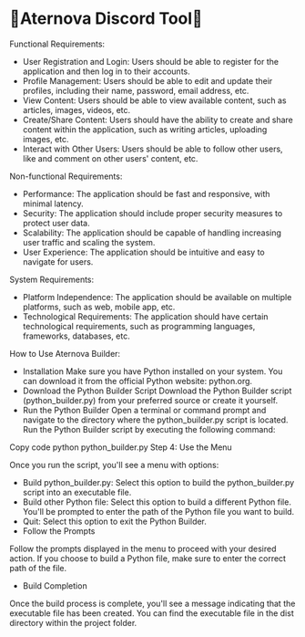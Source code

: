 # 👾Aternova Discord Tool👾

Functional Requirements:
- User Registration and Login: Users should be able to register for the application and then log in to their accounts.
- Profile Management: Users should be able to edit and update their profiles, including their name, password, email address, etc.
- View Content: Users should be able to view available content, such as articles, images, videos, etc.
- Create/Share Content: Users should have the ability to create and share content within the application, such as writing articles, uploading images, etc.
- Interact with Other Users: Users should be able to follow other users, like and comment on other users' content, etc.

Non-functional Requirements:
- Performance: The application should be fast and responsive, with minimal latency.
- Security: The application should include proper security measures to protect user data.
- Scalability: The application should be capable of handling increasing user traffic and scaling the system.
- User Experience: The application should be intuitive and easy to navigate for users.

System Requirements:
- Platform Independence: The application should be available on multiple platforms, such as web, mobile app, etc.
- Technological Requirements: The application should have certain technological requirements, such as programming languages, frameworks, databases, etc.

How to Use Aternova Builder:
- Installation
Make sure you have Python installed on your system. You can download it from the official Python website: python.org.
- Download the Python Builder Script
Download the Python Builder script (python_builder.py) from your preferred source or create it yourself.
- Run the Python Builder
Open a terminal or command prompt and navigate to the directory where the python_builder.py script is located.
Run the Python Builder script by executing the following command:

Copy code
python python_builder.py
Step 4: Use the Menu

Once you run the script, you'll see a menu with options:

- Build python_builder.py: Select this option to build the python_builder.py script into an executable file.
- Build other Python file: Select this option to build a different Python file. You'll be prompted to enter the path of the Python file you want to build.
- Quit: Select this option to exit the Python Builder.
- Follow the Prompts

Follow the prompts displayed in the menu to proceed with your desired action. If you choose to build a Python file, make sure to enter the correct path of the file.

- Build Completion

Once the build process is complete, you'll see a message indicating that the executable file has been created. You can find the executable file in the dist directory within the project folder.
